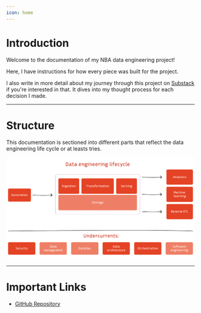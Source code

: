 ```yaml
---
icon: home
---
```


# Introduction

Welcome to the documentation of my NBA data engineering project!

Here, I have instructions for how every piece was built for the project. 

I also write in more detail about my journey through this project on [Substack](https://digitalghostdev.substack.com/p/nba-data-engineering-part-i-exploration?r=2txtfr) if you're interested in that. It dives into my thought process for each decision I made.

---

# Structure

This documentation is sectioned into different parts that reflect the data engineering life cycle or at leasts tries.

![Data engineering life cycle diagram](data_engineering_life_cycle.png)

---

# Important Links
* [GitHub Repository](https://github.com/digitalghost-dev/nba_data)